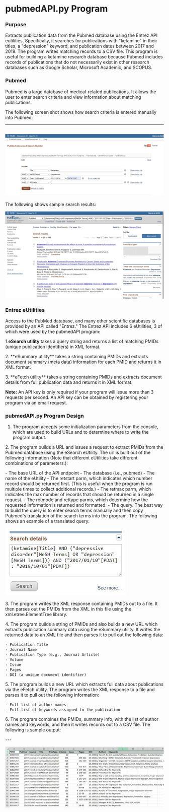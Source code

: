 # pubmedAPI.py Program

### Purpose
Extracts publication data from the Pubmed database using the Entrez API eutilities.  Specifically, it searches for publications with "ketamine" in their titles, a "depression" keyword, and publication dates between 2017 and 2019.  The program writes matching records to a CSV file.  This program is useful for building a ketamine research database because Pubmed includes records of publications that do not necessarily exist in other research databases such as Google Scholar, Microsoft Academic, and SCOPUS.

### Pubmed
Pubmed is a large database of medical-related publications.  It allows the user to enter search criteria and view information about matching publications.  

The following screen shot shows how search criteria is entered manually into Pubmed:

---
![Capture1](https://github.com/lan33-ccac/DAT-129/blob/master/API/ScreenCapture1.JPG)
---
The following shows sample search results:

![Capture2](https://github.com/lan33-ccac/DAT-129/blob/master/API/ScreenCapture2.JPG)

### Entrez eUtilities
Access to the PubMed database, and many other scientific databases is provided by an API called "Entrez."  The Entrez API includes 6 eUtilities, 3 of which were used by the pubmedAPI program:

1.**eSearch utility** takes a query string and returns a list of matching PMIDs (unique publication identifiers) in XML format.
<p>
2. **eSummary utility** takes a string containing PMIDs and extracts document summary (meta data) information for each PMID and returns it in XML format.
<p>
3. **eFetch utility** takes a string containing PMIDs and extracts document details from full publication data and returns it in XML format.

**Note:** An API key is only required if your program will issue more than 3 requests per second.  An API key can be obtained by registering your program via an email request.

### pubmedAPI.py Program Design
1. The program accepts some initialization parameters from the console, which are used to build URLs and to determine where to write the program output.
<p>
2. The program builds a URL and issues a request to extract PMIDs from the Pubmed database using the eSearch eUtility.  The url is built out of the following information (Note that different eUtilities take different combinations of parameters.):
<p>
	- The base URL of the API endpoint
	- The database (i.e., pubmed)
	- The name of the eUtility
	- The retstart parm, which indicates which number record should be returned first.  (This is useful when the program is run multiple times to collect additional records.)
	- The retmax parm, which indicates the max number of records that should be returned in a single request.
	- The retmode and rettype parms, which determine how the requested information is returned and formatted.
	- The query.  The best way to build the query is to enter search terms manually and then copy Pubmed's translation of the search terms into the program.  The following shows an example of a translated query:
	

![Capture3](https://github.com/lan33-ccac/DAT-129/blob/master/API/ScreenCapture3.JPG)
	  
<p>
3. The program writes the XML response containing PMIDs out to a file.  It then parses out the PMIDs from the XML in this file using the xml.etree.ElementTree library.
<p>
4. The program builds a string of PMIDs and also builds a new URL which extracts publication summary data using the eSummary utility.  It writes the returned data to an XML file and then parses it to pull out the following data:

	- Publication Title
	- Journal Name
	- Publication Type (e.g., Journal Article)
	- Volume
	- Issue
	- Pages
	- DOI (a unique document identifier)
<p>
5. The program builds a new URL which extracts full data about publications via the eFetch utility.  The program writes the XML response to a file and parses it to pull out the following information:

	- Full list of author names
	- Full list of keywords assigned to the publication
<p>
6. The program combines the PMIDs, summary info, with the list of author names and keywords, and then it writes records out to a CSV file. The following is sample output:
<p>
---

![Capture5](https://github.com/lan33-ccac/DAT-129/blob/master/API/ScreenCapture5.JPG)


 
 